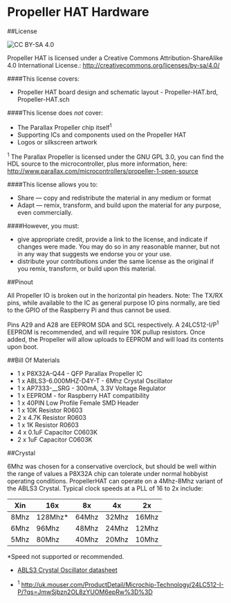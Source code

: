 # Propeller HAT Hardware

##License

![CC BY-SA 4.0](https://i.creativecommons.org/l/by-sa/4.0/88x31.png)

Propeller HAT is licensed under a Creative Commons Attribution-ShareAlike 4.0 International License.: http://creativecommons.org/licenses/by-sa/4.0/

####This license covers:

* Propeller HAT board design and schematic layout - Propeller-HAT.brd, Propeller-HAT.sch

####This license does *not* cover:

* The Parallax Propeller chip itself<sup>1</sup>
* Supporting ICs and components used on the Propeller HAT
* Logos or silkscreen artwork

<sup>1</sup> The Parallax Propeller is licensed under the GNU GPL 3.0, you can find the HDL source to the microcontroller, plus more information, here: http://www.parallax.com/microcontrollers/propeller-1-open-source

####This license allows you to:

* Share — copy and redistribute the material in any medium or format
* Adapt — remix, transform, and build upon the material for any purpose, even commercially.

####However, you must:

* give appropriate credit, provide a link to the license, and indicate if changes were made. You may do so in any reasonable manner, but not in any way that suggests we endorse you or your use.
* distribute your contributions under the same license as the original if you remix, transform, or build upon this material.

##Pinout

All Propeller IO is broken out in the horizontal pin headers. Note: The TX/RX pins, while available to the IC as general purpose IO pins normally, are tied to the GPIO of the Raspberry Pi and thus cannot be used.

Pins A29 and A28 are EEPROM SDA and SCL respectively. A 24LC512-I/P<sup>1</sup> EEPROM is recommended, and will require 10K pullup resistors. Once added, the Propeller will allow uploads to EEPROM and will load its contents upon boot.

##Bill Of Materials

* 1 x P8X32A-Q44 - QFP Parallax Propeller IC
* 1 x ABLS3-6.000MHZ-D4Y-T - 6Mhz Crystal Oscillator
* 1 x AP7333-__SRG - 300mA, 3.3V Voltage Regulator
* 1 x EEPROM - for Raspberry HAT compatibility
* 1 x 40PIN Low Profile Female SMD Header
* 1 x 10K Resistor R0603
* 2 x 4.7K Resistor R0603
* 1 x 1K Resistor R0603
* 4 x 0.1uF Capacitor C0603K
* 2 x 1uF Capacitor C0603K

##Crystal

6Mhz was chosen for a conservative overclock, but should be well within the range of values a P8X32A chip can tolerate under normal hobbyist operating conditions. PropellerHAT can operate on a 4Mhz-8Mhz variant of the ABLS3 Crystal. Typical clock speeds at a PLL of 16 to 2x include:

| Xin  | 16x     | 8x    | 4x    | 2x    |
|------|---------|-------|-------|-------|
| 8Mhz | 128Mhz* | 64Mhz | 32Mhz | 16Mhz |
| 6Mhz | 96Mhz   | 48Mhz | 24Mhz | 12Mhz |
| 5Mhz | 80Mhz   | 40Mhz | 20Mhz | 10Mhz |

*Speed not supported or recommended.

* [ABLS3 Crystal Oscillator datasheet](/datasheets/Crystal-OSC-ABLS3-25529.pdf)

* <sup>1</sup> http://uk.mouser.com/ProductDetail/Microchip-Technology/24LC512-I-P/?qs=JmwSjbzn2OL8zYUOM6epRw%3D%3D
